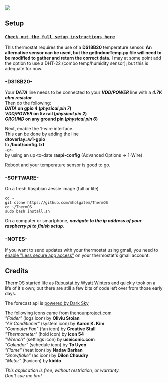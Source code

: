 [<img src="../gh-pages/images/banner.jpg">](https://mholgatem.github.io/ThermOS/)

## Setup
### [`Check out the full setup instructions here`](https://mholgatem.github.io/ThermOS/setup)

This thermostat requires the use of a **DS18B20** temperature sensor. **An alternative sensor can be used, but the getIndoorTemp.py file will need to be modified to gather and return the correct data.** I may at some point add the option to use a DHT-22 (combo temp/humidity sensor); but this is adequate for now. 

### -DS18B20-
Your ***DATA*** line needs to be connected to your ***VDD/POWER*** line with a ***4.7K ohm resistor***<br>
Then do the following:<br>
***DATA* on gpio 4 (*physical pin 7*)<br>
*VDD/POWER* on 5v rail (*physical pin 2*)<br>
*GROUND* on any ground pin (*physical pin 6*)**

Next, enable the 1-wire interface.<br>
This can be done by adding the line<br>
**dtoverlay=w1-gpio**<br>
to **/boot/config.txt**<br>
     *-or-*<br>
by using an up-to-date **raspi-config** (Advanced Options -> 1-Wire)

Reboot and your temperature sensor is good to go.

### -SOFTWARE-
On a fresh Raspbian Jessie image (full or lite)<br>

```
cd ~  
git clone https://github.com/mholgatem/ThermOS  
cd ~/ThermOS  
sudo bash install.sh
```
On a computer or smartphone, ***navigate to the ip address of your raspberry pi to finish setup***.

### -NOTES-
If you want to send updates with your thermostat using gmail, you need to [enable "Less secure app access"](https://myaccount.google.com/u/3/lesssecureapps?utm_source=google-account&utm_medium=web) on your thermostat's gmail account.

## Credits
ThermOS started life as [Rubustat by Wyatt Winters](https://github.com/wywin/Rubustat) and quickly took on a life of it's own; but there are still a few bits of code left over from those early days.

The forecast api is [powered by Dark Sky](https://darksky.net/poweredby/)

The following icons came from [thenounproject.com](https://thenounproject.com)<br>
*"Folder"* (logs icon) by **Oliviu Stoian**<br>
*"Air Conditioner"* (system icon) by **Aaron K. Kim**<br>
*"Computer Fan"* (fan icon) by **Creative Stall**<br>
*"Thermometer"* (hold icon) by **icon 54**<br>
*"Wrench"* (settings icon) by **useiconic.com**<br>
*"Calendar"* (schedule icon) by **To Uyen**<br>
*"Flame"* (heat icon) by **Nadav Barkan**<br>
*"Snowflake"* (ac icon) by **Dilon Choudry**<br>
*"Meter"* (Favicon) by **kiddo**<br>


*This application is free, without restriction, or warranty.<br>
Don't sue me bro!*
